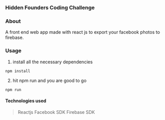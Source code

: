 ### Hidden Founders Coding Challenge
### About
A front end web app made with react js to export your facebook photos to firebase.
### Usage
1. install all the necessary dependencies

```
npm install
```
2. hit npm run and you are good to go

```
npm run
```
#### Technologies used
> Reactjs
> Facebook SDK
> Firebase SDK
